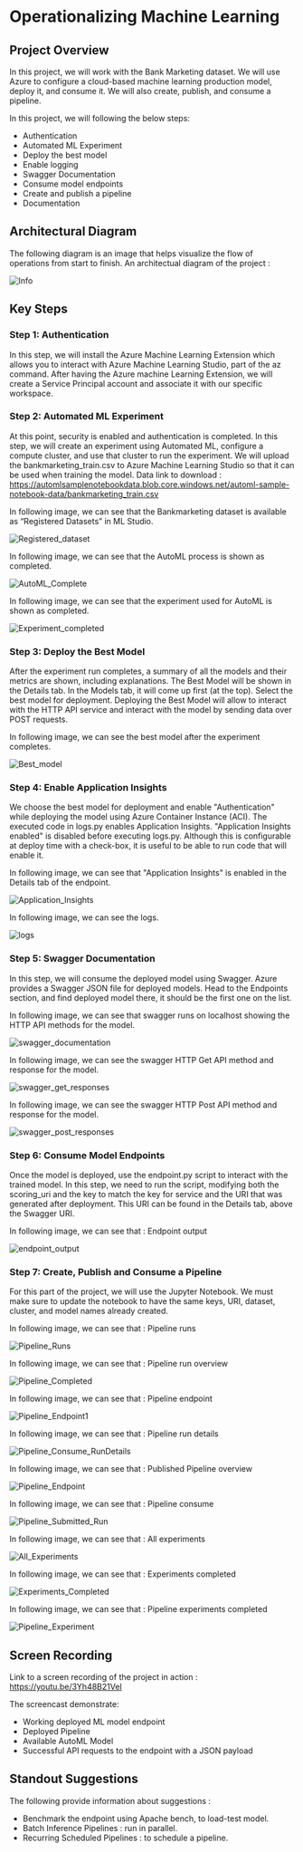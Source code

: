# Operationalizing Machine Learning

## Project Overview
In this project, we will work with the Bank Marketing dataset. We will use Azure to configure a cloud-based machine learning production model, deploy it, and consume it. We will also create, publish, and consume a pipeline.

In this project, we will following the below steps:

- Authentication
- Automated ML Experiment
- Deploy the best model
- Enable logging
- Swagger Documentation
- Consume model endpoints
- Create and publish a pipeline
- Documentation

## Architectural Diagram
The following diagram is an image that helps visualize the flow of operations from start to finish. An architectual diagram of the project :

![Info](screenshot/Info.JPG)

## Key Steps

### Step 1: Authentication

In this step, we will install the Azure Machine Learning Extension which allows you to interact with Azure Machine Learning Studio, part of the az command. After having the Azure machine Learning Extension, we will create a Service Principal account and associate it with our specific workspace.

### Step 2: Automated ML Experiment

At this point, security is enabled and authentication is completed. In this step, we will create an experiment using Automated ML, configure a compute cluster, and use that cluster to run the experiment. We will upload the bankmarketing_train.csv to Azure Machine Learning Studio so that it can be used when training the model. Data link to download : https://automlsamplenotebookdata.blob.core.windows.net/automl-sample-notebook-data/bankmarketing_train.csv

In following image, we can see that the Bankmarketing dataset is available as “Registered Datasets” in ML Studio. 

![Registered_dataset](screenshot/Registered_dataset.JPG)

In following image, we can see that the AutoML process is shown as completed.

![AutoML_Complete](screenshot/AutoML_Complete.JPG)

In following image, we can see that the experiment used for AutoML is shown as completed.

![Experiment_completed](screenshot/Experiment_completed.JPG)

### Step 3: Deploy the Best Model

After the experiment run completes, a summary of all the models and their metrics are shown, including explanations. The Best Model will be shown in the Details tab. In the Models tab, it will come up first (at the top). Select the best model for deployment. Deploying the Best Model will allow to interact with the HTTP API service and interact with the model by sending data over POST requests.

In following image, we can see the best model after the experiment completes.

![Best_model](screenshot/Best_model.JPG)

### Step 4: Enable Application Insights

We choose the best model for deployment and enable "Authentication" while deploying the model using Azure Container Instance (ACI). The executed code in logs.py enables Application Insights. "Application Insights enabled" is disabled before executing logs.py. Although this is configurable at deploy time with a check-box, it is useful to be able to run code that will enable it.

In following image, we can see that "Application Insights" is enabled in the Details tab of the endpoint.

![Application_Insights](screenshot/Application_Insights.JPG)

In following image, we can see the logs.

![logs](screenshot/logs.JPG)

### Step 5: Swagger Documentation

In this step, we will consume the deployed model using Swagger. Azure provides a Swagger JSON file for deployed models. Head to the Endpoints section, and find deployed model there, it should be the first one on the list.

In following image, we can see that swagger runs on localhost showing the HTTP API methods for the model.

![swagger_documentation](screenshot/swagger_documentation.JPG)

In following image, we can see the swagger HTTP Get API method and response for the model.

![swagger_get_responses](screenshot/swagger_get_responses.JPG)

In following image, we can see the swagger HTTP Post API method and response for the model.

![swagger_post_responses](screenshot/swagger_post_responses.JPG)

### Step 6: Consume Model Endpoints

Once the model is deployed, use the endpoint.py script to interact with the trained model. In this step, we need to run the script, modifying both the scoring_uri and the key to match the key for service and the URI that was generated after deployment. This URI can be found in the Details tab, above the Swagger URI.

In following image, we can see that : Endpoint output

![endpoint_output](screenshot/endpoint_output.JPG)

### Step 7: Create, Publish and Consume a Pipeline

For this part of the project, we will use the Jupyter Notebook. We must make sure to update the notebook to have the same keys, URI, dataset, cluster, and model names already created.

In following image, we can see that : Pipeline runs

![Pipeline_Runs](screenshot/Pipeline_Runs.JPG)

In following image, we can see that : Pipeline run overview

![Pipeline_Completed](screenshot/Pipeline_Completed.JPG)

In following image, we can see that : Pipeline endpoint

![Pipeline_Endpoint1](screenshot/Pipeline_Endpoint1.JPG)

In following image, we can see that : Pipeline run details

![Pipeline_Consume_RunDetails](screenshot/Pipeline_Consume_RunDetails.JPG)

In following image, we can see that : Published Pipeline overview

![Pipeline_Endpoint](screenshot/Pipeline_Endpoint.JPG)

In following image, we can see that : Pipeline consume

![Pipeline_Submitted_Run](screenshot/Pipeline_Submitted_Run.JPG)

In following image, we can see that : All experiments

![All_Experiments](screenshot/All_Experiments.JPG)

In following image, we can see that : Experiments completed

![Experiments_Completed](screenshot/Experiments_Completed.JPG)

In following image, we can see that : Pipeline experiments completed

![Pipeline_Experiment](screenshot/Pipeline_Experiment.JPG)

## Screen Recording

Link to a screen recording of the project in action : https://youtu.be/3Yh48B21VeI

The screencast demonstrate:

- Working deployed ML model endpoint
- Deployed Pipeline
- Available AutoML Model
- Successful API requests to the endpoint with a JSON payload

## Standout Suggestions

The following provide information about suggestions :

- Benchmark the endpoint using Apache bench, to load-test model.
- Batch Inference Pipelines : run in parallel.
- Recurring Scheduled Pipelines : to schedule a pipeline.
